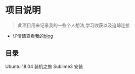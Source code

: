 # 项目说明
> 此项目用来记录我的一些个人想法,学习收获以及追踪连接

- 详情请查看我的[blog][blog]
## 目录
Ubuntu 18.04 装机之旅
Sublime3 安装


[blog]: http://ice-melt.top